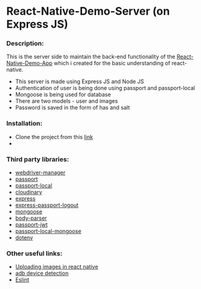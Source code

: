 # React-Native-Demo-Server (on Express JS)
### Description:

This is the server side to maintain the back-end functionality of the [React-Native-Demo-App]() which i created for the basic understanding of react-native.
* This server is made using Express JS and Node JS
* Authentication of user is being done using passport and passport-local
* Mongoose is being used for database
* There are two models - user and images
* Password is saved in the form of has and salt

### Installation:
* Clone the project from this [link]()
*
### Third party libraries:
* [webdriver-manager](https://www.npmjs.com/package/webdriver-manager)
* [passport](https://github.com/jaredhanson/passport)
* [passport-local](https://github.com/jaredhanson/passport-local)
* [cloudinary](https://github.com/cloudinary/cloudinary_npm)
* [express](https://www.npmjs.com/package/express)
* [express-passport-logout](https://www.npmjs.com/package/express-passport-logout)
* [mongoose](http://mongoosejs.com/)
* [body-parser](https://www.npmjs.com/package/body-parser)
* [passport-jwt](https://www.npmjs.com/package/passport-jwt)
* [passport-local-mongoose](https://github.com/saintedlama/passport-local-mongoose)
* [dotenv](https://www.npmjs.com/package/dotenv)
### Other useful links:
* [Uploading images in react native](https://snowball.digital/Blog/Uploading-Images-in-React-Native)
* [adb device detection](https://askubuntu.com/questions/632651/adb-devices-command-wont-detect-my-4-4-android-phone)
* [Eslint](https://www.npmjs.com/package/eslint)
